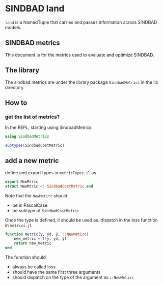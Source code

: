 # SINDBAD land

```land``` is a NamedTuple that carries and passes information across SINDBAD models.

## SINDBAD metrics

This document is for the metrics used to evaluate and optimize SINDBAD.

## The library
The sindbad metrics are under the library package ```SindbadMetrics``` in the lib directory.


## How to

### get the list of metrics?
In the REPL, starting using SindbadMetrics
````Julia
using SindbadMetrics
````

````Julia
subtypes(SindbadCostMetric)
````

## add a new metric
define and export types in ```metricTypes.jl``` as
````julia
export NewMtric
struct NewMtric <: SindbadCostMetric end
````

Note that the ```NewMetirc``` should 
- be in PascalCase.
- be subtype of ```SindbadCostMetric```

Once the type is defined, it should be used as. dispatch in the loss function in ```metrics.jl```

````julia
function metric(y, yσ, ŷ, ::NewMetirc)
    new_metric = f(y, yσ, ŷ)
    return new_metric
end

````
The function should 
- always be called loss
- should have the same first three arguments
- should dispatch on the type of the argument as ```::NewMetirc```

